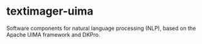 # textimager-uima
Software components for natural language processing (NLP), based on the Apache UIMA framework and DKPro.
